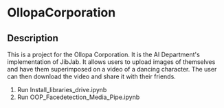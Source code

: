 # OllopaCorporation

## Description

This is a project for the Ollopa Corporation. It is the AI Department's implementation of JibJab. It allows users to upload images of themselves and have them superimposed on a video of a dancing character. The user can then download the video and share it with their friends.

<ol>
  <li>Run Install_libraries_drive.ipynb</li>
  <li>Run OOP_Facedetection_Media_Pipe.ipynb</li>
</ol>
 
